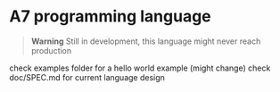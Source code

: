 # A7 programming language

> **Warning** Still in development, this language might never reach production

check examples folder for a hello world example (might change)
check doc/SPEC.md for current language design 